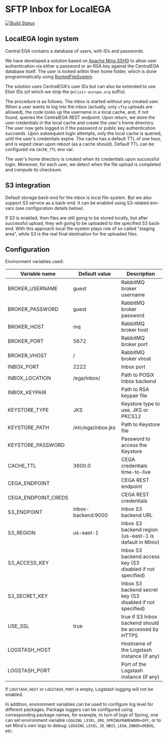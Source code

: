 # SFTP Inbox for LocalEGA

[![Build Status](https://travis-ci.org/neicnordic/LocalEGA-inbox.svg?branch=master)](https://travis-ci.org/neicnordic/LocalEGA-inbox)

## LocalEGA login system

Central EGA contains a database of users, with IDs and passwords.

We have developed a solution based on [Apache Mina SSHD](https://mina.apache.org/sshd-project/)
to allow user authentication via
either a password or an RSA key against the CentralEGA database
itself. The user is locked within their home folder, which is done programmatically using [RootedFileSystem](https://github.com/apache/mina-sshd/blob/master/sshd-core/src/main/java/org/apache/sshd/common/file/root/RootedFileSystem.java).

The solution uses CentralEGA's user IDs but can also be extended to
use Elixir IDs (of which we strip the ``@elixir-europe.org`` suffix).


The procedure is as follows. The inbox is started without any created
user. When a user wants to log into the inbox (actually, only ``sftp``
uploads are allowed), the code looks up the username in a local
cache, and, if not found, queries the CentralEGA REST endpoint. Upon
return, we store the user credentials in the local cache and create
the user's home directory. The user now gets logged in if the password
or public key authentication succeeds. Upon subsequent login attempts,
only the local cache is queried, until the user's credentials
expire. The cache has a default TTL of one hour, and is wiped clean
upon reboot (as a cache should). Default TTL can be configured via ``CACHE_TTL`` env var.

The user's home directory is created when its credentials upon successful login.
Moreover, for each user, we detect when the file upload is completed and compute its
checksum. 

## S3 integration

Default storage back-end for the inbox is local file-system. But we also support S3 service as a back-end. It can be 
enabled using S3-related env-vars (see configuration details below).

If S3 is enabled, then files are still going to be stored locally, but after successful upload, they will going to be 
uploaded to the specified S3 back-end. With this approach local file-system plays role of so called "staging area", 
while S3 is the real final destination for the uploaded files.

## Configuration

Environment variables used:


| Variable name         | Default value      | Description                                                |
|-----------------------|--------------------|------------------------------------------------------------|
| BROKER_USERNAME       | guest              | RabbitMQ broker username                                   |
| BROKER_PASSWORD       | guest              | RabbitMQ broker password                                   |
| BROKER_HOST           | mq                 | RabbitMQ broker host                                       |
| BROKER_PORT           | 5672               | RabbitMQ broker port                                       |
| BROKER_VHOST          | /                  | RabbitMQ broker vhost                                      |
| INBOX_PORT            | 2222               | Inbox port                                                 |
| INBOX_LOCATION        | /ega/inbox/        | Path to POSIX Inbox backend                                |
| INBOX_KEYPAIR         |                    | Path to RSA keypair file                                   |
| KEYSTORE_TYPE         | JKS                | Keystore type to use, JKS or PKCS12                        |
| KEYSTORE_PATH         | /etc/ega/inbox.jks | Path to Keystore file                                      |
| KEYSTORE_PASSWORD     |                    | Password to access the Keystore                            |
| CACHE_TTL             | 3600.0             | CEGA credentials time-to-live                              |
| CEGA_ENDPOINT         |                    | CEGA REST endpoint                                         |
| CEGA_ENDPOINT_CREDS   |                    | CEGA REST credentials                                      |
| S3_ENDPOINT           | inbox-backend:9000 | Inbox S3 backend URL                                       |
| S3_REGION             | us-east-1          | Inbox S3 backend region (us-east-1 is default in Minio)    |
| S3_ACCESS_KEY         |                    | Inbox S3 backend access key (S3 disabled if not specified) |
| S3_SECRET_KEY         |                    | Inbox S3 backend secret key (S3 disabled if not specified) |
| USE_SSL               | true               | true if S3 Inbox backend should be accessed by HTTPS       |
| LOGSTASH_HOST         |                    | Hostname of the Logstash instance (if any)                 |
| LOGSTASH_PORT         |                    | Port of the Logstash instance (if any)                     |

If `LOGSTASH_HOST` or `LOGSTASH_PORT` is empty, Logstash logging will not be enabled.

In addition, environment variables can be used to configure log level for different packages. Package loggers can be configured using corresponding package names, for example, to turn of logs of Spring, one can set environment variable `LOGGING_LEVEL_ORG_SPRINGFRAMEWORK=OFF`, or to set Mina's own logs to debug: `LOGGING_LEVEL_SE_NBIS_LEGA_INBOX=DEBUG`, etc.
